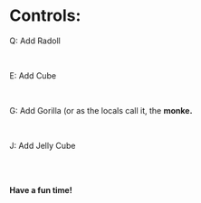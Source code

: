 <h1>Controls:</h1>
<p>Q: Add Radoll</p>
<br>
<p>E: Add Cube</p>
<br>
<p>G: Add Gorilla (or as the locals call it, the <strong>monke.</strong></p>
<br>
<p>J: Add Jelly Cube</p>
<br>
<br>
<p><strong>Have a fun time!</strong></p>
